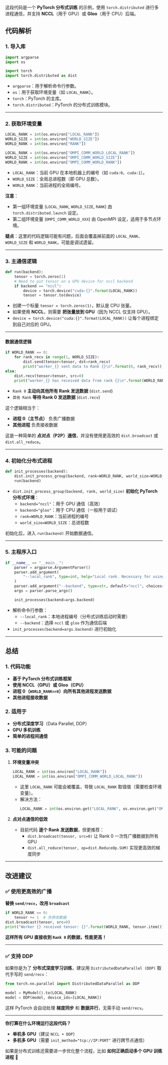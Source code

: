 这段代码是一个 **PyTorch 分布式训练** 的示例，使用 `torch.distributed` 进行多进程通信，并支持 **NCCL**（用于 GPU）或 **Gloo**（用于 CPU）后端。

## **代码解析**
### 1. **导入库**
```python
import argparse
import os

import torch
import torch.distributed as dist
```
- `argparse`：用于解析命令行参数。
- `os`：用于获取环境变量（如 `LOCAL_RANK`）。
- `torch`：PyTorch 的主库。
- `torch.distributed`：PyTorch 的分布式训练模块。

---

### 2. **获取环境变量**
```python
LOCAL_RANK = int(os.environ["LOCAL_RANK"])
WORLD_SIZE = int(os.environ["WORLD_SIZE"])
WORLD_RANK = int(os.environ["RANK"])

LOCAL_RANK = int(os.environ["OMPI_COMM_WORLD_LOCAL_RANK"])
WORLD_SIZE = int(os.environ["OMPI_COMM_WORLD_SIZE"])
WORLD_RANK = int(os.environ["OMPI_COMM_WORLD_RANK"])
```
- `LOCAL_RANK`：当前 GPU 在本地机器上的编号（如 `cuda:0`、`cuda:1`）。
- `WORLD_SIZE`：全局总进程数（即 GPU 总数）。
- `WORLD_RANK`：当前进程的全局编号。

**注意**：
- 第一组环境变量 (`LOCAL_RANK`, `WORLD_SIZE`, `RANK`) 由 `torch.distributed.launch` 设定。
- 第二组环境变量 (`OMPI_COMM_WORLD_XXX`) 由 OpenMPI 设定，适用于多节点环境。

**疑点**：这里的代码逻辑可能有问题，后面会覆盖掉前面的 `LOCAL_RANK`、`WORLD_SIZE` 和 `WORLD_RANK`，可能是调试遗留。

---

### 3. **主通信逻辑**
```python
def run(backend):
    tensor = torch.zeros(1)
    # Need to put tensor on a GPU device for nccl backend
    if backend == "nccl":
        device = torch.device("cuda:{}".format(LOCAL_RANK))
        tensor = tensor.to(device)
```
- 创建一个标量 `tensor = torch.zeros(1)`，默认是 CPU 张量。
- 如果使用 **NCCL**，则需要 **把张量放到 GPU**（因为 NCCL 仅支持 GPU）。
- `device = torch.device("cuda:{}".format(LOCAL_RANK))` 让每个进程绑定到自己对应的 GPU。

---

#### **数据通信逻辑**
```python
if WORLD_RANK == 0:
    for rank_recv in range(1, WORLD_SIZE):
        dist.send(tensor=tensor, dst=rank_recv)
        print("worker_{} sent data to Rank {}\n".format(0, rank_recv))
else:
    dist.recv(tensor=tensor, src=0)
    print("worker_{} has received data from rank {}\n".format(WORLD_RANK, 0))
```
- `Rank 0` **主动向其他所有 Rank 发送数据** (`dist.send`)
- `其他 Rank` **等待 Rank 0 发送数据** (`dist.recv`)

这个逻辑相当于：
- **进程 0（主节点）** 负责广播数据
- **其他进程** 负责接收数据

这是一种简单的 **点对点（P2P）通信**，并没有使用更高效的 `dist.broadcast` 或 `dist.all_reduce`。

---

### 4. **初始化分布式进程**
```python
def init_processes(backend):
    dist.init_process_group(backend, rank=WORLD_RANK, world_size=WORLD_SIZE)
    run(backend)
```
- `dist.init_process_group(backend, rank, world_size)` **初始化 PyTorch 分布式环境**：
  - `backend="nccl"`：用于 GPU 通信（高效）
  - `backend="gloo"`：用于 CPU 通信（一般用于调试）
  - `rank=WORLD_RANK`：当前进程的编号
  - `world_size=WORLD_SIZE`：总进程数

初始化后，进入 `run(backend)` 开始数据通信。

---

### 5. **主程序入口**
```python
if __name__ == "__main__":
    parser = argparse.ArgumentParser()
    parser.add_argument(
        "--local_rank", type=int, help="Local rank. Necessary for using the torch.distributed.launch utility."
    )
    parser.add_argument("--backend", type=str, default="nccl", choices=["nccl", "gloo"])
    args = parser.parse_args()

    init_processes(backend=args.backend)
```
- 解析命令行参数：
  - `--local_rank`：本地进程编号（分布式训练启动时需要）
  - `--backend`：选择 `nccl` 或 `gloo` 作为通信后端
- `init_processes(backend=args.backend)` 进行初始化

---

## **总结**
### **1. 代码功能**
- **基于 PyTorch 分布式训练框架**
- **使用 NCCL（GPU）或 Gloo（CPU）**
- **进程 0（`WORLD_RANK==0`）向所有其他进程发送数据**
- **其他进程接收数据**

### **2. 适用于**
- **分布式深度学习**（Data Parallel, DDP）
- **GPU 多机训练**
- **简单的进程间通信**

### **3. 可能的问题**
1. **环境变量冲突**
   ```python
   LOCAL_RANK = int(os.environ["LOCAL_RANK"])
   LOCAL_RANK = int(os.environ["OMPI_COMM_WORLD_LOCAL_RANK"])
   ```
   - 这里 `LOCAL_RANK` 可能会被覆盖，导致 `LOCAL_RANK` 取错值（需要检查环境变量）。
   - 解决方法：
     ```python
     LOCAL_RANK = int(os.environ.get("LOCAL_RANK", os.environ.get("OMPI_COMM_WORLD_LOCAL_RANK", 0)))
     ```
   
2. **点对点通信的低效**
   - 目前代码 **逐个 Rank 发送数据**，但更推荐：
     - `dist.broadcast(tensor, src=0)` 让 Rank 0 一次性广播数据到所有 GPU
     - `dist.all_reduce(tensor, op=dist.ReduceOp.SUM)` 实现更高效的梯度同步

---

## **改进建议**
### **✅ 使用更高效的广播**
**替换 `send/recv`，改用 `broadcast`**
```python
if WORLD_RANK == 0:
    tensor += 1  # 先修改数据
dist.broadcast(tensor, src=0)
print("Worker {} received tensor: {}".format(WORLD_RANK, tensor.item()))
```
**这样所有 GPU 直接收到 `Rank 0` 的数据，性能更高！**

---

### **✅ 支持 DDP**
如果你是为了 **分布式深度学习训练**，建议用 `DistributedDataParallel (DDP)` 取代手写的 `send/recv`：
```python
from torch.nn.parallel import DistributedDataParallel as DDP

model = MyModel().to(LOCAL_RANK)
model = DDP(model, device_ids=[LOCAL_RANK])
```
这样 PyTorch 会自动处理 **梯度同步** 和 **数据并行**，无需手动 `send/recv`。

---

**你打算在什么环境运行这段代码？**  
- **单机多 GPU**（建议 `NCCL + DDP`）
- **多机多 GPU**（需要 `init_method="tcp://IP:PORT"` 进行跨节点通信）

如果是分布式训练还需要进一步优化整个流程，比如 **如何正确启动多个 GPU 训练进程** 🚀